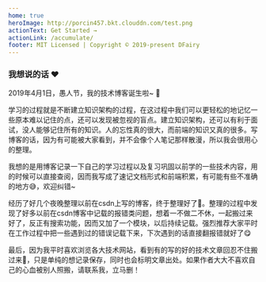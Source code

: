```yaml
---
home: true
heroImage: http://porcin457.bkt.clouddn.com/test.png
actionText: Get Started →
actionLink: /accumulate/
footer: MIT Licensed | Copyright © 2019-present DFairy
---
```

### 我想说的话 :heart:

2019年4月1日，愚人节，我的技术博客诞生啦~ :open_hands:

学习的过程就是不断建立知识架构的过程，在这过程中我们可以更轻松的地记忆一些原本难以记住的点，还可以发现被忽视的盲点。建立知识架构，还可以有利于面试，没人能够记住所有的知识。人的忘性真的很大，而前端的知识又真的很多。写博客的话，因为有可能被大家看到，并不会像个人笔记那样散漫，所以我会很用心的整理。

我想的是用博客记录一下自己的学习过程以及复习巩固以前学的一些技术内容，用的时候可以直接查阅，因而我写成了速记文档形式和前端积累，有可能有些不准确的地方:sweat_smile:，欢迎纠错~

经历了好几个夜晚整理以前在csdn上写的博客，终于整理好了:older_woman:。整理的过程中发现了好多以前在csdn博客中记载的报错类问题，想着一不做二不休，一起搬过来好了，反正有搜索功能，因而又加了一个模块，以后持续记载。强烈推荐大家平时在工作过程中把一些遇到过的错误记载下来，下次遇到的话直接翻报错就好了:yum:

最后，因为我平时喜欢浏览各大技术网站，看到有的写的好的技术文章回忍不住搬过来:honeybee:，只是单纯的想记录保存，同时也会标明文章出处。如果作者大大不喜欢自己的心血被别人照搬，请联系我，立马删！

